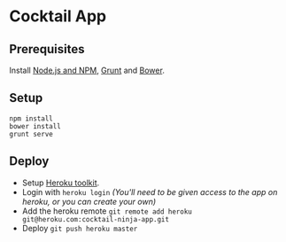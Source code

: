 # Cocktail App

## Prerequisites 

Install [Node.js and NPM](http://blog.teamtreehouse.com/install-node-js-npm-mac), [Grunt](http://gruntjs.com/getting-started) and [Bower](http://bower.io/).

## Setup

```
npm install
bower install
grunt serve
```

## Deploy

- Setup [Heroku toolkit](https://toolbelt.heroku.com). 
- Login with ```heroku login``` *(You'll need to be given access to the app on heroku, or you can create your own)*
- Add the heroku remote ```git remote add heroku git@heroku.com:cocktail-ninja-app.git```
- Deploy ```git push heroku master```
